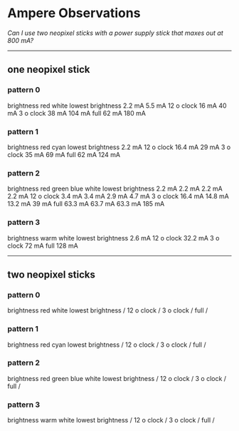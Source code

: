
# Ampere Observations

_Can I use two neopixel sticks with a power supply stick that
maxes out at 800 mA?_

---

## one neopixel stick

### pattern 0
brightness            red         white
lowest brightness     2.2 mA      5.5 mA
12 o clock            16 mA       40 mA
3 o clock             38 mA       104 mA
full                  62 mA       180 mA

### pattern 1
brightness            red         cyan
lowest brightness     2.2 mA
12 o clock            16.4 mA     29 mA
3 o clock             35 mA       69 mA
full                  62 mA       124 mA

### pattern 2
brightness            red         green      blue         white
lowest brightness     2.2 mA      2.2 mA     2.2 mA       2.2 mA
12 o clock            3.4 mA      3.4 mA     2.9 mA       4.7 mA
3 o clock             16.4 mA     14.8 mA    13.2 mA      39 mA
full                  63.3 mA     63.7 mA    63.3 mA      185 mA

### pattern 3
brightness            warm white
lowest brightness     2.6 mA
12 o clock            32.2 mA
3 o clock             72 mA
full                  128 mA

---

## two neopixel sticks

### pattern 0
brightness            red         white
lowest brightness     /
12 o clock            /
3 o clock             /
full                  /

### pattern 1
brightness            red         cyan
lowest brightness     /
12 o clock            /
3 o clock             /
full                  /

### pattern 2
brightness            red         green      blue         white
lowest brightness     /
12 o clock            /
3 o clock             /
full                  /

### pattern 3
brightness            warm white
lowest brightness     /
12 o clock            /
3 o clock             /
full                  /


